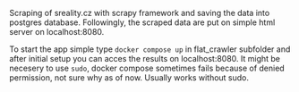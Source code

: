 Scraping of sreality.cz with scrapy framework and saving the data into postgres database. Followingly, the scraped data are put on simple html server on localhost:8080. 


To start the app simple type `docker compose up` in flat_crawler subfolder and after initial setup you can acces the results on localhost:8080. It might be necesery to use `sudo`, docker compose sometimes fails because of denied permission, not sure why as of now. Usually works without sudo.
